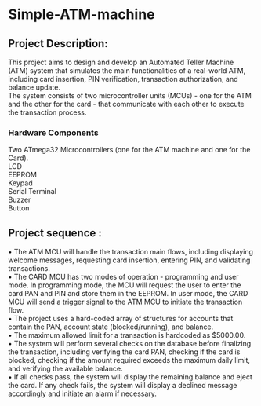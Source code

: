 # Simple-ATM-machine
## Project Description:
This project aims to design and develop an Automated Teller Machine (ATM) system that simulates the main functionalities of a real-world ATM, including card insertion, PIN verification, transaction authorization, and balance update.<br />
The system consists of two microcontroller units (MCUs) - one for the ATM and the other for the card - that communicate with each other to execute the transaction process.<br />
### Hardware Components
Two ATmega32 Microcontrollers (one for the ATM machine and one for the Card).<br />
LCD <br />
EEPROM<br />
Keypad<br />
Serial Terminal<br />
Buzzer<br />
Button<br />
## Project sequence :
• The ATM MCU will handle the transaction main flows, including displaying welcome messages, requesting card insertion, entering PIN, and validating transactions.<br />
• The CARD MCU has two modes of operation - programming and user mode. In programming mode, the MCU will request the user to enter the card PAN and PIN and store them in the EEPROM. In user mode, the CARD MCU will send a trigger signal to the ATM MCU to initiate the transaction flow.<br />
• The project uses a hard-coded array of structures for accounts that contain the PAN, account state (blocked/running), and balance.<br />
• The maximum allowed limit for a transaction is hardcoded as $5000.00.<br />
• The system will perform several checks on the database before finalizing the transaction, including verifying the card PAN, checking if the card is blocked, checking if the amount required exceeds the maximum daily limit, and verifying the available balance.<br />
• If all checks pass, the system will display the remaining balance and eject the card. If any check fails, the system will display a declined message accordingly and initiate an alarm if necessary.<br />
